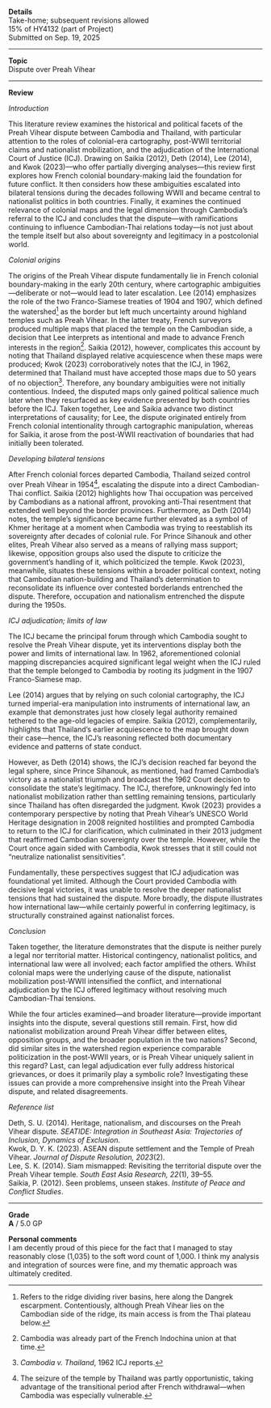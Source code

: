 **Details**\
Take-home; subsequent revisions allowed\
15% of HY4132 (part of Project)\
Submitted on Sep. 19, 2025

****

**Topic**\
Dispute over Preah Vihear

****

**Review**

*Introduction*

This literature review examines the historical and political facets of the Preah Vihear dispute between Cambodia and Thailand, with particular attention to the roles of colonial-era cartography, post-WWII territorial claims and nationalist mobilization, and the adjudication of the International Court of Justice (ICJ). Drawing on Saikia (2012), Deth (2014), Lee (2014), and Kwok (2023)—who offer partially diverging analyses—this review first explores how French colonial boundary-making laid the foundation for future conflict. It then considers how these ambiguities escalated into bilateral tensions during the decades following WWII and became central to nationalist politics in both countries. Finally, it examines the continued relevance of colonial maps and the legal dimension through Cambodia’s referral to the ICJ and concludes that the dispute—with ramifications continuing to influence Cambodian-Thai relations today—is not just about the temple itself but also about sovereignty and legitimacy in a postcolonial world.

*Colonial origins*

The origins of the Preah Vihear dispute fundamentally lie in French colonial boundary-making in the early 20th century, where cartographic ambiguities—deliberate or not—would lead to later escalation. Lee (2014) emphasizes the role of the two Franco-Siamese treaties of 1904 and 1907, which defined the watershed[^1] as the border but left much uncertainty around highland temples such as Preah Vihear. In the latter treaty, French surveyors produced multiple maps that placed the temple on the Cambodian side, a decision that Lee interprets as intentional and made to advance French interests in the region[^2]. Saikia (2012), however, complicates this account by noting that Thailand displayed relative acquiescence when these maps were produced; Kwok (2023) corroboratively notes that the ICJ, in 1962, determined that Thailand must have accepted those maps due to 50 years of no objection[^3]. Therefore, any boundary ambiguities were not initially contentious. Indeed, the disputed maps only gained political salience much later when they resurfaced as key evidence presented by both countries before the ICJ. Taken together, Lee and Saikia advance two distinct interpretations of causality; for Lee, the dispute originated entirely from French colonial intentionality through cartographic manipulation, whereas for Saikia, it arose from the post-WWII reactivation of boundaries that had initially been tolerated.

*Developing bilateral tensions*

After French colonial forces departed Cambodia, Thailand seized control over Preah Vihear in 1954[^4], escalating the dispute into a direct Cambodian-Thai conflict. Saikia (2012) highlights how Thai occupation was perceived by Cambodians as a national affront, provoking anti-Thai resentment that extended well beyond the border provinces. Furthermore, as Deth (2014) notes, the temple’s significance became further elevated as a symbol of Khmer heritage at a moment when Cambodia was trying to reestablish its sovereignty after decades of colonial rule. For Prince Sihanouk and other elites, Preah Vihear also served as a means of rallying mass support; likewise, opposition groups also used the dispute to criticize the government’s handling of it, which politicized the temple. Kwok (2023), meanwhile, situates these tensions within a broader political context, noting that Cambodian nation-building and Thailand’s determination to reconsolidate its influence over contested borderlands entrenched the dispute. Therefore, occupation and nationalism entrenched the dispute during the 1950s. 

*ICJ adjudication; limits of law*

The ICJ became the principal forum through which Cambodia sought to resolve the Preah Vihear dispute, yet its interventions display both the power and limits of international law. In 1962, aforementioned colonial mapping discrepancies acquired significant legal weight when the ICJ ruled that the temple belonged to Cambodia by rooting its judgment in the 1907 Franco-Siamese map.

Lee (2014) argues that by relying on such colonial cartography, the ICJ turned imperial-era manipulation into instruments of international law, an example that demonstrates just how closely legal authority remained tethered to the age-old legacies of empire. Saikia (2012), complementarily, highlights that Thailand’s earlier acquiescence to the map brought down their case—hence, the ICJ’s reasoning reflected both documentary evidence and patterns of state conduct.

However, as Deth (2014) shows, the ICJ’s decision reached far beyond the legal sphere, since Prince Sihanouk, as mentioned, had framed Cambodia’s victory as a nationalist triumph and broadcast the 1962 Court decision to consolidate the state’s legitimacy. The ICJ, therefore, unknowingly fed into nationalist mobilization rather than settling remaining tensions, particularly since Thailand has often disregarded the judgment. Kwok (2023) provides a contemporary perspective by noting that Preah Vihear’s UNESCO World Heritage designation in 2008 reignited hostilities and prompted Cambodia to return to the ICJ for clarification, which culminated in their 2013 judgment that reaffirmed Cambodian sovereignty over the temple. However, while the Court once again sided with Cambodia, Kwok stresses that it still could not “neutralize nationalist sensitivities”.

Fundamentally, these perspectives suggest that ICJ adjudication was foundational yet limited. Although the Court provided Cambodia with decisive legal victories, it was unable to resolve the deeper nationalist tensions that had sustained the dispute. More broadly, the dispute illustrates how international law—while certainly powerful in conferring legitimacy, is structurally constrained against nationalist forces.

*Conclusion*

Taken together, the literature demonstrates that the dispute is neither purely a legal nor territorial matter. Historical contingency, nationalist politics, and international law were all involved; each factor amplified the others. Whilst colonial maps were the underlying cause of the dispute, nationalist mobilization post-WWII intensified the conflict, and international adjudication by the ICJ offered legitimacy without resolving much Cambodian-Thai tensions.

While the four articles examined—and broader literature—provide important insights into the dispute, several questions still remain. First, how did nationalist mobilization around Preah Vihear differ between elites, opposition groups, and the broader population in the two nations? Second, did similar sites in the watershed region experience comparable politicization in the post-WWII years, or is Preah Vihear uniquely salient in this regard? Last, can legal adjudication ever fully address historical grievances, or does it primarily play a symbolic role? Investigating these issues can provide a more comprehensive insight into the Preah Vihear dispute, and related disagreements.

*Reference list*

Deth, S. U. (2014). Heritage, nationalism, and discourses on the Preah Vihear dispute. *SEATIDE: Integration in Southeast Asia: Trajectories of Inclusion, Dynamics of Exclusion*.\
Kwok, D. Y. K. (2023). ASEAN dispute settlement and the Temple of Preah Vihear. *Journal of Dispute Resolution, 2023*(2).\
Lee, S. K. (2014). Siam mismapped: Revisiting the territorial dispute over the Preah Vihear temple. *South East Asia Research, 22*(1), 39–55.\
Saikia, P. (2012). Seen problems, unseen stakes. *Institute of Peace and Conflict Studies*.

[^1]: Refers to the ridge dividing river basins, here along the Dangrek escarpment. Contentiously, although Preah Vihear lies on the Cambodian side of the ridge, its main access is from the Thai plateau below.
[^2]: Cambodia was already part of the French Indochina union at that time.
[^3]: *Cambodia v. Thailand*, 1962 ICJ reports.
[^4]: The seizure of the temple by Thailand was partly opportunistic, taking advantage of the transitional period after French withdrawal—when Cambodia was especially vulnerable.

****

**Grade**\
**A** / 5.0 GP

**Personal comments**\
I am decently proud of this piece for the fact that I managed to stay reasonably close (1,035) to the soft word count of 1,000. I think my analysis and integration of sources were fine, and my thematic approach was ultimately credited.
